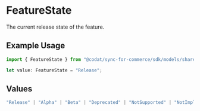 # FeatureState

The current release state of the feature.

## Example Usage

```typescript
import { FeatureState } from "@codat/sync-for-commerce/sdk/models/shared";

let value: FeatureState = "Release";
```

## Values

```typescript
"Release" | "Alpha" | "Beta" | "Deprecated" | "NotSupported" | "NotImplemented"
```
